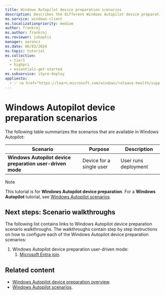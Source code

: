 ```yaml
---
title: Windows Autopilot device preparation scenarios
description: Describes the different Windows Autopilot device preparation scenarios.
ms.service: windows-client
ms.localizationpriority: medium
author: frankroj
ms.author: frankroj
ms.reviewer: jubaptis
manager: aaroncz
ms.date: 06/03/2024
ms.topic: tutorial
ms.collection:
  - tier1
  - highpri
  - essentials-get-started
ms.subservice: itpro-deploy
appliesto:
  - ✅ <a href="https://learn.microsoft.com/windows/release-health/supported-versions-windows-client" target="_blank">Windows 11</a>
---
```


# Windows Autopilot device preparation scenarios

The following table summarizes the scenarios that are available in Windows Autopilot:

| **Scenario** | **Purpose** | **Description** |
| --- | --- | --- |
| **Windows Autopilot device preparation user-driven mode** | Device for a single user | User runs deployment |

> [!NOTE]
>
> This tutorial is for **Windows Autopilot device preparation**. For a **Windows Autopilot** tutorial, see [Windows Autopilot scenarios](../../tutorial/autopilot-scenarios.md).

## Next steps: Scenario walkthroughs

The following list contains links to Windows Autopilot device preparation scenario walkthroughs. The walkthroughs contain step by step instructions on how to configure each of the Windows Autopilot device preparation scenarios:

1. Windows Autopilot device preparation user-driven mode:
   1. [Microsoft Entra join](user-driven/entra-join-workflow.md).

## Related content

- [Windows Autopilot device preparation overview](../overview.md).
- [Windows Autopilot scenarios](../../tutorial/autopilot-scenarios.md).

